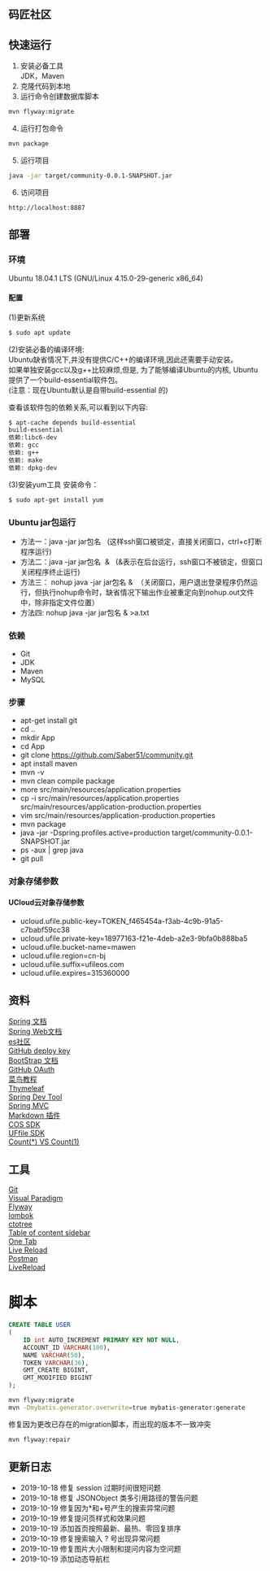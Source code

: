 ## 码匠社区

## 快速运行
1. 安装必备工具      
JDK，Maven    
2. 克隆代码到本地     
3. 运行命令创建数据库脚本       
```sh
mvn flyway:migrate
```
4. 运行打包命令
```sh
mvn package
```
5. 运行项目  
```sh
java -jar target/community-0.0.1-SNAPSHOT.jar
```
6. 访问项目
```
http://localhost:8887
```

## 部署
### 环境
Ubuntu 18.04.1 LTS (GNU/Linux 4.15.0-29-generic x86_64)
#### 配置
(1)更新系统
```bash
$ sudo apt update
```
(2)安装必备的编译环境:  
Ubuntu缺省情况下,并没有提供C/C++的编译环境,因此还需要手动安装。      
如果单独安装gcc以及g++比较麻烦,但是,
为了能够编译Ubuntu的内核,
Ubuntu提供了一个build-essential软件包。  
(注意：现在Ubuntu默认是自带build-essential 的)   

查看该软件包的依赖关系,可以看到以下内容:
```bash
$ apt-cache depends build-essential
build-essential
依赖:libc6-dev    
依赖: gcc     
依赖: g++    
依赖: make   
依赖: dpkg-dev
```
(3)安装yum工具
安装命令：
```bash
$ sudo apt-get install yum
```
 ### Ubuntu jar包运行
- 方法一：java -jar jar包名   (这样ssh窗口被锁定，直接关闭窗口，ctrl+c打断程序运行)     
- 方法二：java -jar jar包名  &   (&表示在后台运行，ssh窗口不被锁定，但窗口关闭程序终止运行)        
- 方法三： nohup java -jar jar包名 &  
（关闭窗口，用户退出登录程序仍然运行，但执行nohup命令时，缺省情况下输出作业被重定向到nohup.out文件中，除非指定文件位置）
- 方法四: nohup java -jar jar包名 & >a.txt          

### 依赖
- Git
- JDK
- Maven
- MySQL
### 步骤
- apt-get install git
- cd ..
- mkdir App
- cd App
- git clone https://github.com/Saber51/community.git
- apt install maven
- mvn -v
- mvn clean compile package
- more src/main/resources/application.properties
- cp -i src/main/resources/application.properties src/main/resources/application-production.properties
- vim src/main/resources/application-production.properties
- mvn package
- java -jar -Dspring.profiles.active=production target/community-0.0.1-SNAPSHOT.jar
- ps -aux | grep java
- git pull

### 对象存储参数
#### UCloud云对象存储参数
- ucloud.ufile.public-key=TOKEN_f465454a-f3ab-4c9b-91a5-c7babf59cc38
- ucloud.ufile.private-key=18977163-f21e-4deb-a2e3-9bfa0b888ba5
- ucloud.ufile.bucket-name=mawen
- ucloud.ufile.region=cn-bj
- ucloud.ufile.suffix=ufileos.com
- ucloud.ufile.expires=315360000

## 资料
[Spring 文档](https://spring.io/guides)   
[Spring Web文档](https://spring.io/guides/gs/serving-web-content/)  
[es社区](https://elasticsearch.cn/explore)  
[GitHub deploy key](https://developer.github.com/v3/guides/managing-deploy-keys/#deploy-keys)  
[BootStrap 文档](https://v3.bootcss.com/getting-started/)  
[GitHub OAuth](https://developer.github.com/apps/building-oauth-apps/creating-an-oauth-app/)  
[菜鸟教程](https://www.runoob.com/)    
[Thymeleaf](https://www.thymeleaf.org/doc/tutorials/3.0/usingthymeleaf.html#setting-attribute-values)    
[Spring Dev Tool](https://docs.spring.io/spring-boot/docs/2.0.0.RC1/reference/htmlsingle/#using-boot-devtools)  
[Spring MVC](https://docs.spring.io/spring/docs/current/spring-framework-reference/web.html)  
[Markdown 插件](https://pandao.github.io/editor.md/)   
[COS SDK](https://cloud.tencent.com/document/product/436/10199)  
[UFfile SDK](https://github.com/ucloud/ufile-sdk-java)  
[Count(*) VS Count(1)](https://mp.weixin.qq.com/s/Rwpke4BHu7Fz7KOpE2d3Lw)  

## 工具
[Git](https://git-scm.com/downloads)  
[Visual Paradigm](https://www.visual-paradigm.com/cn/)      
[Flyway](https://flywaydb.org/getstarted/firststeps/maven)     
[lombok](https://projectlombok.org/)  
[ctotree](https://www.octotree.io/)  
[Table of content sidebar](https://chrome.google.com/webstore/detail/table-of-contents-sidebar/ohohkfheangmbedkgechjkmbepeikkej)            
[One Tab](https://chrome.google.com/webstore/detail/chphlpgkkbolifaimnlloiipkdnihall)         
[Live Reload](https://chrome.google.com/webstore/detail/livereload/jnihajbhpnppcggbcgedagnkighmdlei/related)         
[Postman](https://chrome.google.com/webstore/detail/coohjcphdfgbiolnekdpbcijmhambjff)          
[LiveReload](https://chrome.google.com/webstore/detail/livereload/jnihajbhpnppcggbcgedagnkighmdlei)

# 脚本
```sql
CREATE TABLE USER
(
    ID int AUTO_INCREMENT PRIMARY KEY NOT NULL,
    ACCOUNT_ID VARCHAR(100),
    NAME VARCHAR(50),
    TOKEN VARCHAR(36),
    GMT_CREATE BIGINT,
    GMT_MODIFIED BIGINT
);
```
```bash
mvn flyway:migrate
mvn -Dmybatis.generator.overwrite=true mybatis-generator:generate
```
修复因为更改已存在的migration脚本，而出现的版本不一致冲突
```bash
mvn flyway:repair
```

## 更新日志
- 2019-10-18 修复 session 过期时间很短问题   
- 2019-10-18 修复 JSONObject 类多引用路径的警告问题   
- 2019-10-19 修复因为*和+号产生的搜索异常问题  
- 2019-10-19 修复提问页样式和效果问题
- 2019-10-19 添加首页按照最新、最热、零回复排序  
- 2019-10-19 修复搜索输入 ? 号出现异常问题
- 2019-10-19 修复图片大小限制和提问内容为空问题
- 2019-10-19 添加动态导航栏